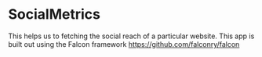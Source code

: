 # SocialMetrics

This helps us to fetching the social reach of a particular website. This app is built out using the Falcon framework https://github.com/falconry/falcon
